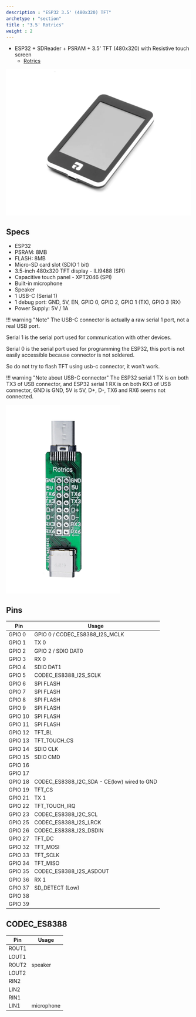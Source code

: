 ```yaml
---
description : "ESP32 3.5' (480x320) TFT"
archetype : "section"
title : "3.5' Rotrics"
weight : 2
---
```


* ESP32 + SDReader + PSRAM + 3.5' TFT (480x320) with Resistive touch screen
  * [Rotrics](https://rotrics.com/products/3-5-inch-touchscreen)

![image](front.png?width=400px)

## Specs
* ESP32
* PSRAM: 8MB   
* FLASH: 8MB
* Micro-SD card slot (SDIO 1 bit)
* 3.5-inch 480x320 TFT display - ILI9488 (SPI)   
* Capacitive touch panel - XPT2046 (SPI)    
* Built-in microphone   
* Speaker
* 1 USB-C (Serial 1)
* 1 debug port: GND, 5V, EN, GPIO 0, GPIO 2, GPIO 1 (TX), GPIO 3 (RX)
* Power Supply: 5V / 1A

!!! warning "Note"
  The USB-C connector is actually a raw serial 1 port, not a real USB port.   

  Serial 1 is the serial port used for communication with other devices.   

  Serial 0 is the serial port used for programming the ESP32, this port is not easily accessible because connector is not soldered.

  So do not try to flash TFT using usb-c connector, it won't work. 


!!! warning "Note about USB-C connector"
  The ESP32 serial 1 TX is on both TX3 of USB connector, and ESP32 serial 1 RX is on both RX3 of USB connector, GND is GND, 5V is 5V, D+, D-, TX6 and RX6 seems not connected. 


![image](usb.png?width=400px)


## Pins
Pin | Usage 
----|-----
GPIO 0 | GPIO 0  / CODEC_ES8388_I2S_MCLK
GPIO 1 | TX 0
GPIO 2 | GPIO 2  / SDIO DAT0
GPIO 3 | RX 0
GPIO 4 | SDIO DAT1
GPIO 5 | CODEC_ES8388_I2S_SCLK
GPIO 6 | SPI FLASH
GPIO 7 | SPI FLASH 
GPIO 8 | SPI FLASH 
GPIO 9 | SPI FLASH
GPIO 10 | SPI FLASH
GPIO 11 | SPI FLASH
GPIO 12 | TFT_BL
GPIO 13 | TFT_TOUCH_CS
GPIO 14 | SDIO CLK
GPIO 15 | SDIO CMD
GPIO 16 | 
GPIO 17 | 
GPIO 18 | CODEC_ES8388_I2C_SDA - CE(low) wired to GND
GPIO 19 | TFT_CS
GPIO 21 | TX 1
GPIO 22 | TFT_TOUCH_IRQ
GPIO 23 | CODEC_ES8388_I2C_SCL
GPIO 25 | CODEC_ES8388_I2S_LRCK
GPIO 26 | CODEC_ES8388_I2S_DSDIN
GPIO 27 | TFT_DC
GPIO 32 | TFT_MOSI
GPIO 33 | TFT_SCLK 
GPIO 34 | TFT_MISO
GPIO 35 | CODEC_ES8388_I2S_ASDOUT
GPIO 36 | RX 1
GPIO 37 | SD_DETECT (Low)
GPIO 38 | 
GPIO 39 | 

## CODEC_ES8388
Pin | Usage 
----|-------
ROUT1  |
LOUT1  |
ROUT2  | speaker
LOUT2  |
RIN2   |
LIN2   |
RIN1   |
LIN1   | microphone
